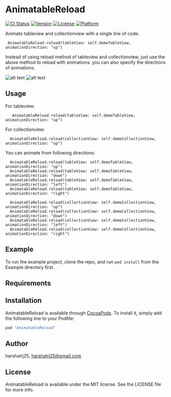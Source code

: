 # AnimatableReload

[![CI Status](http://img.shields.io/travis/harshalrj25/AnimatableReload.svg?style=flat)](https://travis-ci.org/harshalrj25/AnimatableReload)
[![Version](https://img.shields.io/cocoapods/v/AnimatableReload.svg?style=flat)](http://cocoapods.org/pods/AnimatableReload)
[![License](https://img.shields.io/cocoapods/l/AnimatableReload.svg?style=flat)](http://cocoapods.org/pods/AnimatableReload)
[![Platform](https://img.shields.io/cocoapods/p/AnimatableReload.svg?style=flat)](http://cocoapods.org/pods/AnimatableReload)

Animate tableview and collectionview with a single line of code.

     AnimatableReload.reload(tableView: self.demoTableView, animationDirection: "up")
     
 Instead of using reload method of tableview and collectionview, just use the above method to reload with animations.
 you can also specify the directions of animations.    

![alt text](https://github.com/harshalrj25/AnimatableReload/blob/master/tableview.gif "TableView")
![alt text](https://github.com/harshalrj25/AnimatableReload/blob/master/collectionview.gif "CollectionView")



## Usage
 For tableview:
       
       AnimatableReload.reload(tableView: self.demoTableView, animationDirection: "up")

 For collectionview:
      
      AnimatableReload.reload(collectionView: self.demoCollectionView, animationDirection: "up")

 
 You can animate from following directions: 
 
      AnimatableReload.reload(tableView: self.demoTableView, animationDirection: "up")
      AnimatableReload.reload(tableView: self.demoTableView, animationDirection: "down")
      AnimatableReload.reload(tableView: self.demoTableView, animationDirection: "left")
      AnimatableReload.reload(tableView: self.demoTableView, animationDirection: "right")
            
      AnimatableReload.reload(collectionView: self.demoCollectionView, animationDirection: "up")
      AnimatableReload.reload(collectionView: self.demoCollectionView, animationDirection: "down")
      AnimatableReload.reload(collectionView: self.demoCollectionView, animationDirection: "left")
      AnimatableReload.reload(collectionView: self.demoCollectionView, animationDirection: "right")

## Example

To run the example project, clone the repo, and run `pod install` from the Example directory first.

## Requirements

## Installation

AnimatableReload is available through [CocoaPods](http://cocoapods.org). To install
it, simply add the following line to your Podfile:

```ruby
pod "AnimatableReload"
```

## Author

harshalrj25, harshalrj25@gmail.com

## License

AnimatableReload is available under the MIT license. See the LICENSE file for more info.
